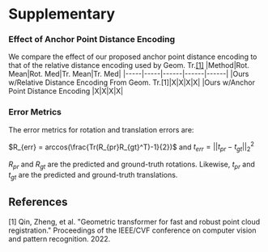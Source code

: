 # Supplementary
### Effect of Anchor Point Distance Encoding
We compare the effect of our proposed anchor point distance encoding to that of the relative distance encoding used by Geom. Tr.[[1]](#1)
|Method|Rot. Mean|Rot. Med|Tr. Mean|Tr. Med|
|-----|-----|------|------|------|
|Ours w/Relative Distance Encoding From Geom. Tr.[1]|X|X|X|X|
|Ours w/Anchor Point Distance Encoding |X|X|X|X|

### Error Metrics
The error metrics for rotation and translation errors are: 

$R_{err} = arccos(\frac{Tr(R_{pr}R_{gt}^T)-1}{2})$ and $t_{err} = ||t_{pr}-t_{gt}||^2_2$


$R_{pr}$ and $R_{gt}$ are the predicted and ground-truth rotations. Likewise, $t_{pr}$ and $t_{gt}$ are the predicted and ground-truth translations. 


## References
<a id="1">[1]</a> 
Qin, Zheng, et al. "Geometric transformer for fast and robust point cloud registration." 
Proceedings of the IEEE/CVF conference on computer vision and pattern recognition. 2022.
